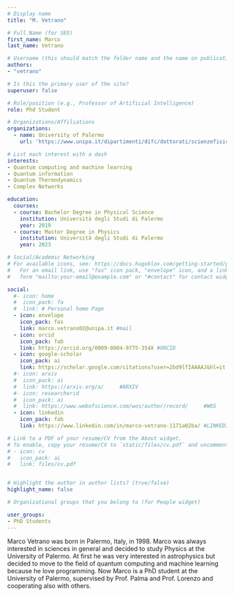 ```yaml
---
# Display name
title: "M. Vetrano"

# Full Name (for SEO)
first_name: Marco
last_name: Vetrano

# Username (this should match the folder name and the name on publications)
authors:
- "vetrano"

# Is this the primary user of the site?
superuser: false

# Role/position (e.g., Professor of Artificial Intelligence)
role: Phd Student

# Organizations/Affiliations
organizations:
  - name: University of Palermo
    url: 'https://www.unipa.it/dipartimenti/difc/dottorati/scienzefisicheechimiche/en/phd-students/'

# List each interest with a dash
interests:
- Quantum computing and machine learning
- Quantum information
- Quantum Thermodynamics
- Complex Networks

education: 
  courses:
  - course: Bachelor Degree in Physical Science
    institution: Università degli Studi di Palermo
    year: 2019
  - course: Master Degree in Physics
    institution: Università degli Studi di Palermo
    year: 2023

# Social/Academic Networking
# For available icons, see: https://docs.hugoblox.com/getting-started/page-builder/#icons
#   For an email link, use "fas" icon pack, "envelope" icon, and a link in the
#   form "mailto:your-email@example.com" or "#contact" for contact widget.

social:
  #- icon: home
  #  icon_pack: fa
  #  link: # Personal home Page
  - icon: envelope
    icon_pack: fas
    link: marco.vetrano02@unipa.it #mail
  - icon: orcid
    icon_pack: fab
    link: https://orcid.org/0009-0004-9775-354X #ORCID
  - icon: google-scholar 
    icon_pack: ai
    link: https://scholar.google.com/citations?user=2bd9lfIAAAAJ&hl=it #SCHOLAR
  #- icon: arxiv
  #  icon_pack: ai
  #  link: https://arxiv.org/a/     #ARXIV
  #- icon: researcherid
  #  icon_pack: ai
  #  link: https://www.webofscience.com/wos/author/record/     #WOS
  - icon: linkedin
    icon_pack: fab
    link: https://www.linkedin.com/in/marco-vetrano-1171a02ba/ #LINKEDIN

# Link to a PDF of your resume/CV from the About widget.
# To enable, copy your resume/CV to `static/files/cv.pdf` and uncomment the lines below.
# - icon: cv
#   icon_pack: ai
#   link: files/cv.pdf


# Highlight the author in author lists? (true/false)
highlight_name: false

# Organizational groups that you belong to (for People widget)

user_groups:
- PhD Students
---
```

Marco Vetrano was born in Palermo, Italy, in 1998. Marco was always interested in sciences in general and decided to study Physics at the University of Palermo. At first he was very interested in astrophysics but decided to move to the field of quantum computing and machine learning because he love programming. Now Marco is a PhD student at the University of Palermo, supervised by Prof. Palma and Prof. Lorenzo and cooperating also with others.